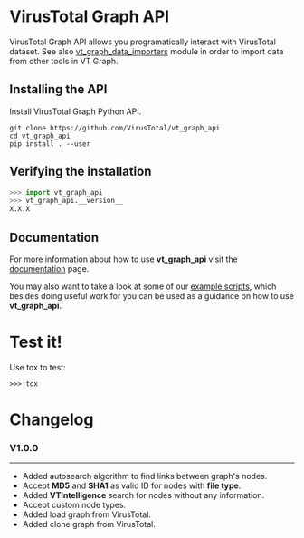# VirusTotal Graph API

VirusTotal Graph API allows you programatically interact with VirusTotal dataset. See also [vt_graph_data_importers](https://github.com/virustotal/vt-graph-data-importers) module in order to import data from other tools in VT Graph.

## Installing the API
Install VirusTotal Graph Python API.
```
git clone https://github.com/VirusTotal/vt_graph_api
cd vt_graph_api
pip install . --user
```

## Verifying the installation

```python
>>> import vt_graph_api
>>> vt_graph_api.__version__
X.X.X
```

## Documentation

For more information about how to use **vt_graph_api** visit the [documentation](https://virustotal.github.io/vt-graph-api/) page.

You may also want to take a look at some of our [example scripts](https://github.com/VirusTotal/vt-graph-api/tree/master/examples),
which besides doing useful work for you can be used as a guidance on how to use **vt_graph_api**.

# Test it!

Use tox to test:

```
>>> tox
```

# Changelog

### V1.0.0
---
- Added autosearch algorithm to find links between graph's nodes.
- Accept **MD5** and **SHA1** as valid ID for nodes with **file type**.
- Added **VTIntelligence** search for nodes without any information.
- Accept custom node types.
- Added load graph from VirusTotal.
- Added clone graph from VirusTotal.
